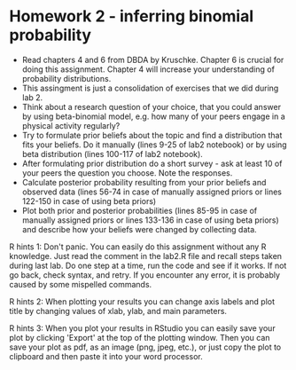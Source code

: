 # Homework 2 - inferring binomial probability

- Read chapters 4 and 6 from DBDA by Kruschke. Chapter 6 is crucial for doing this assignment. Chapter 4 will increase your understanding of probability distributions.
- This assingment is just a consolidation of exercises that we did during lab 2. 
- Think about a research question of your choice, that you could answer by using beta-binomial model, e.g. how many of your peers engage in a physical activity regularly?
- Try to formulate prior beliefs about the topic and find a distribution that fits your beliefs. Do it manually (lines 9-25 of lab2 notebook) or by using beta distribution (lines 100-117 of lab2 notebook).
- After formulating prior distribution do a short survey - ask at least 10 of your peers the question you choose. Note the responses.
- Calculate posterior probability resulting from your prior beliefs and observed data (lines 56-74 in case of manually assigned priors or lines 122-150 in case of using beta priors)
- Plot both prior and posterior probabilities (lines 85-95 in case of manually assigned priors or lines 133-136 in case of using beta priors) and describe how your beliefs were changed by collecting data.

R hints 1: Don't panic. You can easily do this assignment without any R knowledge. Just read the comment in the lab2.R file and recall steps taken during last lab. Do one step at a time, run the code and see if it works. If not go back, check syntax, and retry. If you encounter any error, it is probably caused by some mispelled commands.

R hints 2: When plotting your results you can change axis labels and plot title by changing values of xlab, ylab, and main parameters.

R hints 3: When you plot your results in RStudio you can easily save your plot by clicking 'Export' at the top of the plotting window. Then you can save your plot as pdf, as an image (png, jpeg, etc.), or just copy the plot to clipboard and then paste it into your word processor.
